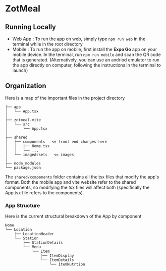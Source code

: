# ZotMeal

## Running Locally

- Web App : To run the app on web, simply type `npm run web` in the terminal while in the root directory
- Mobile : To run the app on mobile, first install the **Expo Go** app on your mobile device. In the terminal, run `npm run mobile` and scan the QR code that is generated. (Alternatively, you can use an andriod emulator to run the app directly on computer, following the instructions in the terminal to launch)

## Organization

Here is a map of the important files in the project directory

```
├── app
│   └── App.tsx
│
├── zotmeal-vite
│   └── src
│       └── App.tsx
│
├── shared
│   ├── components   <= front end changes here
│   │   ├── Home.tsx
│   │   └── ...
│   └── imageAssets   <= images
|
├── node_modules
└── package.json
```

The ```shared/components``` folder contains all the tsx files that modify the app's format. Both the mobile app and vite website refer to the shared components, so modifying the tsx files will affect both (specifically the App.tsx file refers to the components).

### App Structure

Here is the current structural breakdown of the App by component

```
Home
└── Location
    ├── LocationHeader
    └── Station
        ├── StationDetails
        └── Menu
            └── Item
                ├── ItemDisplay
                └── ItemDetails
                    └── ItemNutrtion
```

